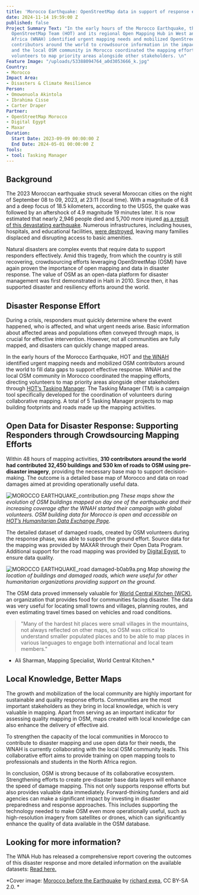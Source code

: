 ```yaml
---
title: 'Morocco Earthquake: OpenStreetMap data in support of response efforts'
date: 2024-11-14 19:59:00 Z
published: false
Project Summary Text: "In the early hours of the Morocco Earthquake, the Humanitarian
  OpenStreetMap Team (HOT) and its regional Open Mapping Hub in West and Northern
  Africa (WNAH) identified urgent mapping needs and mobilized OpenStreetMap (OSM)
  contributors around the world to crowdsource information in the impacted area. WNAH
  and the local OSM community in Morocco coordinated the mapping efforts, directing
  volunteers to map priority areas alongside other stakeholders. \n"
Feature Image: "/uploads/53388094764_a0d3053666_k.jpg"
Country:
- Morocco
Impact Area:
- Disasters & Climate Resilience
Person:
- Omowonuola Akintola
- Ibrahima Cisse
- Carter Draper
Partner:
- OpenStreetMap Morocco
- Digital Egypt
- Maxar
Duration:
  Start Date: 2023-09-09 00:00:00 Z
  End Date: 2024-05-01 00:00:00 Z
Tools:
- tool: Tasking Manager
---
```


## Background

The 2023 Moroccan earthquake struck several Moroccan cities on the night of September 08 to 09, 2023, at 23:11 (local time). With a magnitude of 6.8 and a deep focus of 18.5 kilometers, according to the USGS, the quake was followed by an aftershock of 4.9 magnitude 19 minutes later. It is now estimated that nearly 2,946 people died and 5,700 more injured [as a result of this devastating earthquake](https://reliefweb.int/report/morocco/morocco-assistance-overview-february-2024). Numerous infrastructures, including houses, hospitals, and educational facilities, [were destroyed](https://www.unicef.org/press-releases/least-100000-children-affected-morocco-earthquake), leaving many families displaced and disrupting access to basic amenities.

Natural disasters are complex events that require data to support responders effectively. Amid this tragedy, from which the country is still recovering, crowdsourcing efforts leveraging OpenStreetMap (OSM) have again proven the importance of open mapping and data in disaster response. The value of OSM as an open-data platform for disaster management was first demonstrated in Haiti in 2010. Since then, it has supported disaster and resiliency efforts around the world.

## Disaster Response Effort

During a crisis, responders must quickly determine where the event happened, who is affected, and what urgent needs arise. Basic information about affected areas and populations often conveyed through maps, is crucial for effective intervention.
However, not all communities are fully mapped, and disasters can quickly change mapped areas.

In the early hours of the Morocco Earthquake, HOT and [the WNAH](https://www.hotosm.org/hubs/open-mapping-hub-west-and-northern-africa) identified urgent mapping needs and mobilized OSM contributors
around the world to fill data gaps to support effective response. 
WNAH and the local OSM community in Morocco coordinated the mapping efforts, directing volunteers to map priority areas alongside other stakeholders through [HOT’s Tasking Manager](https://tasks.hotosm.org/). The Tasking Manager (TM) is a campaign tool specifically developed for the coordination of volunteers during collaborative mapping. A total of 5 Tasking Manager projects to map building footprints and roads made up the mapping activities.

## Open Data for Disaster Response: Supporting Responders through Crowdsourcing Mapping Efforts

Within 48 hours of mapping activities, **310 contributors around the world had contributed 32,450 buildings and 530 km of roads to OSM using pre-disaster imagery**, providing the necessary base map to support decision-making. The outcome is a detailed base map of Morocco and data on road damages aimed at providing operationally useful
data.

![MOROCCO EARTHQUAKE_contribution.png](/uploads/MOROCCO%20EARTHQUAKE_contribution.png)
*These maps show the evolution of OSM buildings mapped on day one of the earthquake and their increasing coverage after the WNAH started their campaign with global volunteers. OSM building data for Morocco is open and accessible on [HOT’s Humanitarian Data Exchange Page](https://www.google.com/url?q=https://data.humdata.org/dataset/hotosm_mar_buildings&sa=D&source=apps-viewer-frontend&ust=1732112788686375&usg=AOvVaw3KYUnHwa3n9fac294FGt1k&hl=en).*

The detailed dataset of damaged roads, created by OSM volunteers
during the response phase, was able to support the ground effort. Source data for the mapping was provided by MAXAR through their Open Data Program. Additional support for the road mapping was provided by [Digital Egypt](https://wiki.openstreetmap.org/wiki/DigitalEgypt), to ensure data quality.

![MOROCCO EARTHQUAKE_road damaged-b0ab9a.png](/uploads/MOROCCO%20EARTHQUAKE_road%20damaged-b0ab9a.png)
*Map showing the location of buildings and damaged roads, which were useful for other humanitarian organizations providing support on the ground.*

The OSM data proved immensely valuable for [World Central Kitchen (WCK)](https://wck.org/relief/morocco-earthquake-2023), an organization that provides food for communities facing disaster. The data was very useful for locating small towns and villages, planning routes, and even estimating travel times based on vehicles and road conditions.

> "Many of the hardest hit places were small villages in the mountains, not always reflected on other maps, so OSM was critical to understand smaller populated places and to be able to map places in various languages to engage both international and local team members."
* Ali Sharman, Mapping Specialist, World Central Kitchen.*

## Local Knowledge, Better Maps

The growth and mobilization of the local community are highly important for sustainable and quality response efforts. Communities are the most important stakeholders as they bring in local knowledge, which is very valuable in mapping.
Apart from serving as an important indicator for assessing quality mapping in OSM, maps created with local knowledge can also enhance the delivery of effective aid.

To strengthen the capacity of the local communities in Morocco to contribute to disaster mapping and use open data for their needs, the WNAH is currently collaborating with the local OSM community leads. This collaborative effort aims to provide training on open mapping tools to professionals and students in the North Africa region.

In conclusion, OSM is strong because of its collaborative ecosystem. Strengthening efforts to create pre-disaster base data layers will enhance the speed of damage mapping. This not only supports response efforts but also provides valuable data immediately. Forward-thinking funders and aid agencies can make a significant impact by investing in disaster preparedness and response approaches. This includes supporting the technology needed to make OSM even more
operationally useful, such as high-resolution imagery from satellites or drones, which can significantly enhance the quality of data available in the OSM database.

## Looking for more information?

The WNA Hub has released a comprehensive report covering the outcomes of this disaster response and more detailed information on the available datasets: [Read here.](https://drive.google.com/file/d/10w9HCpRJ4aarzBYmFgJ-aqXrRE_zwXMI/view)

*Cover image: [Morocco before the Earthquake](https://www.flickr.com/photos/42027960@N04/53388094764/in/photolist-6e1UMM-8F3adc-DbgvSF-No1Dv3-6Xq43q-2pHJsHk-2aBVYR-2pHJsG3-8BCjqf-a9qjH-a9qiB-Nqxr1Z-2aBW1B-eVXav8-a9qgF-2g42u2-4eJfYg-2pkHkuq-8azFHD-a9qfH-2p1KD5z-2g43vB-2pSFktF-2pSA8aA-2pSNc7p-2p1Rc76-2pSL5nh-2p2f2yg-2p2i481-2p2j3DG-2p99p3q-2pStctw-2p9a768-2p2pZxq-8BzE42-2pkJBdu-2p2qi4k-2p2nKza-2pkJB5t-2pkBEmK-2p2jHYM-2p2qiGE-2pkHkjk-2pkJBdz-2p2nK3o-8BCPdm-2p2pYD1-2pkHWPu-2p2jHiD-2pkHWyu) by 
[richard evea](https://www.flickr.com/photos/42027960@N04/), CC BY-SA 2.0. *